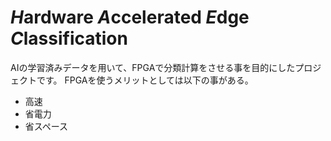 # *H*ardware *A*ccelerated *E*dge *C*lassification
AIの学習済みデータを用いて、FPGAで分類計算をさせる事を目的にしたプロジェクトです。
FPGAを使うメリットとしては以下の事がある。

- 高速
- 省電力
- 省スペース
